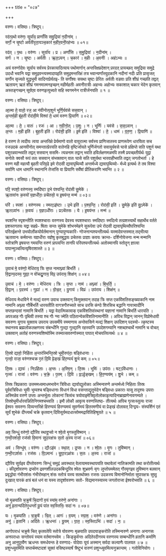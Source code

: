 +++
title = "०८७"

+++


वरुणः। वसिष्ठः। त्रिष्टुप्।

रद॑त्प॒थो वरु॑णः॒ सूर्या॑य॒ प्रार्णां॑सि समु॒द्रिया॑ न॒दीना॑म् ।  
सर्गो॒ न सृ॒ष्टो अर्व॑तीरृता॒यञ्च॒कार॑ म॒हीर॒वनी॒रह॑भ्यः ॥ ०१॥

रद॑त् । प॒थः । वरु॑णः । सूर्या॑य । प्र । अर्णां॑सि । स॒मु॒द्रिया॑ । न॒दीना॑म् ।  
सर्गः॑ । न । सृ॒ष्टः । अर्व॑तीः । ऋ॒त॒ऽयन् । च॒कार॑ । म॒हीः । अ॒वनीः॑ । अह॑ऽभ्यः ॥

अयं वरुणोदेवः सूर्याय सर्वस्य प्रेरकायादित्याय पथोमार्गान् अन्तरिक्षप्रदेशान् प्ररदत् प्रायच्छत् समुद्रिया समुद्रे उदधौ भवानि यद्वा समुद्रवन्त्यस्मादापइति समुद्रमन्तरिक्षं तत्र भवान्यर्णांस्युदकानि नदीनां नदीः प्रति प्रासृजत् सर्गोन सृज्यते युद्धभूमौ सादिनाप्रेर्यतइ- ति सर्गोश्वः सयथा सृष्टः प्रेरितः अर्वतीः वडवाः प्रति शीघ्रं गच्छति तद्वत् ऋतायन् ऋतं शीघ्रं गमनमात्मनइच्छन् महीर्महतीः अवनीरात्रीः अहभ्यः अहोभ्यः सकाशात् चकार भेदेन कृतवान् अस्तङ्गच्छन् सूर्यएव वरुणइत्युच्यते सहि स्वगमनेन रात्रीर्जनयति ॥ १ ॥

वरुणः। वसिष्ठः। त्रिष्टुप्।

आ॒त्मा ते॒ वातो॒ रज॒ आ न॑वीनोत्प॒शुर्न भूर्णि॒र्यव॑से सस॒वान् ।  
अ॒न्तर्म॒ही बृ॑ह॒ती रोद॑सी॒मे विश्वा॑ ते॒ धाम॑ वरुण प्रि॒याणि॑ ॥ ०२॥

आ॒त्मा । ते॒ । वातः॑ । रजः॑ । आ । न॒वी॒नो॒त् । प॒शुः । न । भूर्णिः॑ । यव॑से । स॒स॒ऽवान् ।  
अ॒न्तः । म॒ही इति॑ । बृ॒ह॒ती इति॑ । रोद॑सी॒ इति॑ । इ॒मे इति॑ । विश्वा॑ । ते॒ । धाम॑ । व॒रु॒ण॒ । प्रि॒याणि॑ ॥

हे वरुण ते त्वदीयः त्वया अन्तरिक्षे प्रेर्यमाणो वातो वायुरात्मा सर्वस्य प्राणिजातस्य प्राणरूपेण धारयिता सच रजउदकं आनवीनोत् समन्तात्प्रेरयति वातेनहि वृष्टिर्जायते भूर्णिर्जगतो सवायुर्यवसे घासे प्रक्षिप्ते सति पशुर्न यथा पशुरन्नवान्भवति तद्वत् ससवान् ससमि- त्यन्ननाम तद्वान् भवति हविर्लक्षणमन्नमपि तस्मै प्रयच्छतीर्यर्थः युद्वा सनोतेः क्वसौ रूपं ततः ससवान् संभक्तवान् वातः घासे सति पशुर्यथा भारवाहीभवति तद्वत् जगतोभर्ता । हे वरुण मही महत्यौ बृहती परिवृढे इमे रोदसी द्यावापृथिव्यौ अन्तर्मध्ये द्यावापृथिव्यो- र्मध्ये इत्यर्थः ते तव विश्वा सर्वाणि धाम धामानि स्थानानि तेजांसि वा प्रियाणि सर्वेषां प्रीतिकराणि भवन्ति ॥ २ ॥

वरुणः। वसिष्ठः। त्रिष्टुप्।

परि॒ स्पशो॒ वरु॑णस्य॒ स्मदि॑ष्टा उ॒भे प॑श्यन्ति॒ रोद॑सी सु॒मेके॑ ।  
ऋ॒तावा॑नः क॒वयो॑ य॒ज्ञधी॑राः॒ प्रचे॑तसो॒ य इ॒षय॑न्त॒ मन्म॑ ॥ ०३॥

परि॑ । स्पशः॑ । वरु॑णस्य । स्मत्ऽइ॑ष्टाः । उ॒भे इति॑ । प॒श्य॒न्ति॒ । रोद॑सी॒ इति॑ । सु॒मेके॒ इति॑ सु॒ऽमेके॑ ।  
ऋ॒तऽवा॑नः । क॒वयः॑ । य॒ज्ञऽधी॑राः । प्रऽचे॑तसः । ये । इ॒षय॑न्त । मन्म॑ ॥

स्पशन्ति स्पृशन्तीति स्पशश्चाराः वरुणस्य देवस्य स्पशश्चाराः स्मदिष्टाः स्मदित्ये तत्प्रशस्यार्थे सहार्थेच वर्तते प्रशस्तगतयः यद्वा सहप्रे- षिताः सन्तः सुमेके शोभनमेहने सुरूपेवा उभे रोदसी द्यावापृथिव्यौपरिश्यन्ति परितईक्षन्ते उभयोर्लोकयोर्वर्तमानान् पुण्यापुण्यकारि- णोजनान्पश्यन्तीत्यर्थः यस्मादेवन्तस्मात् तद्भीत्या ऋतावानः कर्मवन्तः यज्ञधीराः यज्ञेषु कृतबुद्धयः प्रचेतसः प्राज्ञाः कवयः क्रान्त- दर्शिनोयेजनाः मन्म मन्मानि स्तोत्राणि इषयन्त गमयन्ति वरुणं प्रापयन्ति तानपि परिपश्यन्तीत्यर्थः अतोस्मानपि स्तोतॄन् ज्ञात्वा पापान्मुञ्चत्वित्यृषिराशास्ते ॥ ३ ॥

वरुणः। वसिष्ठः। त्रिष्टुप्।

उ॒वाच॑ मे॒ वरु॑णो॒ मेधि॑राय॒ त्रिः स॒प्त नामाघ्न्या॑ बिभर्ति ।  
वि॒द्वान्प॒दस्य॒ गुह्या॒ न वो॑चद्यु॒गाय॒ विप्र॒ उप॑राय॒ शिक्ष॑न् ॥ ०४॥

उ॒वाच॑ । मे॒ । वरु॑णः । मेधि॑राय । त्रिः । स॒प्त । नाम॑ । अघ्न्या॑ । बि॒भ॒र्ति॒ ।  
वि॒द्वान् । प॒दस्य॑ । गुह्या॑ । न । वो॒च॒त् । यु॒गाय॑ । विप्रः॑ । उप॑राय । शिक्ष॑न् ॥

मेधिराय मेधाविने मे मत्द्यं वरुण उवाच उक्तवान् किमुक्तवान् तदाह त्रिः सप्त एकविंशतिसङ्ख्याकानि नाम नामानि अघ्न्या गौर्बिभर्ति धारयतीति वागत्रगौरुच्यते साच उरसि कंण्ठे शिरसिच बद्धानि गायत्र्यादीनि सप्तछन्दसां नामानि बिभर्ति । यद्वा वेदात्मिकावाक् एकविंशतिसंस्थानां यज्ञानां नामानि बिभर्ति धारयति । अपरआह गौः पृथिवी तस्या श्च गौः ग्मा ज्मेति पठितान्येकविंशतिनामानीति । अपिच विद्वान् जानन् विप्रोमेधावी सवरुणः युगाय युक्ताय उपराय उपसमीपे रममाणाय अन्तेवासिने मत्द्यं शिक्षन् उपदिशन् पदस्यो- त्कृष्टस्य स्थानस्य ब्रह्मलोकलक्षणस्य संबन्धीनि गुत्द्या गुत्द्यानि रहस्यानि उपदेशगम्यानि नशब्दश्चार्थे नामानि च वोचत् उक्तवान् अतोहं वरुणस्यशिष्योस्मि तस्मात्सवरुणोस्मात् पापात् मोचयत्वित्यर्थः ॥ ४ ॥

वरुणः। वसिष्ठः। त्रिष्टुप्।

ति॒स्रो द्यावो॒ निहि॑ता अ॒न्तर॑स्मिन्ति॒स्रो भूमी॒रुप॑राः॒ षड्वि॑धानाः ।  
गृत्सो॒ राजा॒ वरु॑णश्चक्र ए॒तं दि॒वि प्रे॒ङ्खं हि॑र॒ण्ययं॑ शु॒भे कम् ॥ ०५॥

ति॒स्रः । द्यावः॑ । निऽहि॑ताः । अ॒न्तः । अ॒स्मि॒न् । ति॒स्रः । भूमिः॑ । उप॑राः । षट्ऽवि॑धानाः ।  
गृत्सः॑ । राजा॑ । वरु॑णः । च॒क्रे॒ । ए॒तम् । दि॒वि । प्र॒ऽई॒ङ्खम् । हि॒र॒ण्यय॑म् । शु॒भे । कम् ॥

तिस्रः त्रिप्रकाराः उत्तममध्यमाधमभावेन त्रिविधाः द्यावोद्युलोकाः अस्मिन्वरुणे अन्तर्मध्ये निहिताः तिस्रः पूर्ववत्रिविधाः भूमीः भूम्यश्च षड्विधानाः विधानं विधा वसन्ताद्यृतुभेदेन षड्विधाः प्रकाराः यासु तादृश्यः उपराः अस्मिन्नेव वरुणे उप्ताः अन्तर्भूताः लोकानां त्रित्वंच त्रयोवाइमेत्रिवृतोलोकाइत्यादिनाब्राह्मणेनावगम्यते । तिस्रोभूमीर्धारयन्नितिनिगमश्चभवति । इमौ लोकौ आवृत्य वरुणस्तिष्ठ- तीत्यर्थः अपिच गृत्सःस्तुत्यः राजा ईश्वरः सवरुणः दिव्यन्तरिक्षे हिरण्ययं हिरण्यमयं सुवर्णमयं हितरमणीयं वा प्रेङ्खं दोलावत् दिग्द्वय- संस्पर्शिनं एतं सूर्यं शुभेकं दीप्त्यर्थं चक्रे कृतवान् दिविसूर्यमदधात्सोममद्रावितिहिश्रूयते ॥ ५ ॥

वरुणः। वसिष्ठः। त्रिष्टुप्।

अव॒ सिन्धुं॒ वरु॑णो॒ द्यौरि॑व स्थाद्द्र॒प्सो न श्वे॒तो मृ॒गस्तुवि॑ष्मान् ।  
ग॒म्भी॒रशं॑सो॒ रज॑सो वि॒मानः॑ सुपा॒रक्ष॑त्रः स॒तो अ॒स्य राजा॑ ॥ ०६॥

अव॑ । सिन्धु॑म् । वरु॑णः । द्यौःऽइ॑व । स्था॒त् । द्र॒प्सः । न । श्वे॒तः । मृ॒गः । तुवि॑ष्मान् ।  
ग॒म्भी॒रऽशं॑सः । रज॑सः । वि॒ऽमानः॑ । सु॒पा॒रऽक्ष॑त्रः । स॒तः । अ॒स्य । राजा॑ ॥

द्यौरिव सूर्यइव दीप्तोवरुणः सिन्धुं समुद्रं अवस्थात् वेलायामवस्थापयति यथावेलां नातिक्रामति तथा करोतीत्यर्थः । कीदृशोवरुणः द्रप्सोन द्रवणशीलउदकबिन्दुरिव श्वेतः शुभ्रवर्णः मृगः लुप्तोपममेतत् गौरमृगइव तुविष्मान बलवान् प्रवृद्धोवा गंभीरशंसः गंभीरोमहान् शंसः स्तोत्रं यस्य सतथोक्तः रजसः उदकस्य विमानोनिर्माता सुपारक्षत्रः सुष्ठु दुःखात् पारकं क्षत्रं बलं धनं वा यस्य तादृशोवरुणः सतो- विद्यमानस्यास्य जगतोराजा ईश्वरोभवति ॥ ६ ॥

वरुणः। वसिष्ठः। त्रिष्टुप्।

यो मृ॒ळया॑ति च॒क्रुषे॑ चि॒दागो॑ व॒यं स्या॑म॒ वरु॑णे॒ अना॑गाः ।  
अनु॑ व्र॒तान्यदि॑तेरृ॒धन्तो॑ यू॒यं पा॑त स्व॒स्तिभिः॒ सदा॑ नः ॥ ०७॥

यः । मृ॒ळया॑ति । च॒क्रुषे॑ । चि॒त् । आगः॑ । व॒यम् । स्या॒म॒ । वरु॑णे । अना॑गाः ।  
अनु॑ । व्र॒तानि॑ । अदि॑तेः । ऋ॒धन्तः॑ । यू॒यम् । पा॒त॒ । स्व॒स्तिऽभिः॑ । सदा॑ । नः॒ ॥

आगोपराधं चक्रुषे चित् कृतवतेपि स्तोत्रे योवरुणः मृळयाति उपदयाङ्करोति तस्मिन्वरुणे अनागाः अनागसः अनपराधाः सन्तोवयं स्याम वर्तमानभवेम । किङ्कुर्वन्तः अदितेरदीनस्य वरुणस्य सम्बन्धीनि व्रतानि कर्माणि अनु आनुपूर्व्येण ऋधन्तः समर्धयन्तः हे वरुणाद- योदेवाः यूयं अस्मान् सर्वदा कल्याणैः पालयत ॥ ७ ॥प्रशुन्ध्युवमिति सप्तर्चमष्टादशं सूक्तं वसिष्ठस्यार्षं त्रैष्टुभं वारुणं प्रशुन्ध्युवमित्यनुक्रान्तम् । गतोविनियोगः ।